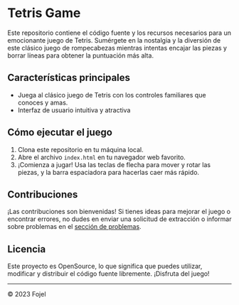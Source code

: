 # Tetris Game

Este repositorio contiene el código fuente y los recursos necesarios para un emocionante juego de Tetris. Sumérgete en la nostalgia y la diversión de este clásico juego de rompecabezas mientras intentas encajar las piezas y borrar líneas para obtener la puntuación más alta.

## Características principales

- Juega al clásico juego de Tetris con los controles familiares que conoces y amas.
- Interfaz de usuario intuitiva y atractiva

## Cómo ejecutar el juego

1. Clona este repositorio en tu máquina local.
2. Abre el archivo `index.html` en tu navegador web favorito.
3. ¡Comienza a jugar! Usa las teclas de flecha para mover y rotar las piezas, y la barra espaciadora para hacerlas caer más rápido.

## Contribuciones

¡Las contribuciones son bienvenidas! Si tienes ideas para mejorar el juego o encontrar errores, no dudes en enviar una solicitud de extracción o informar sobre problemas en el [sección de problemas](https://github.com/tuusuario/tetris-game/issues).

## Licencia

Este proyecto es OpenSource, lo que significa que puedes utilizar, modificar y distribuir el código fuente libremente. ¡Disfruta del juego!

---

© 2023 Fojel
